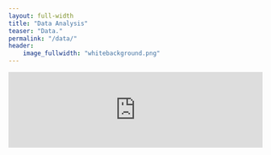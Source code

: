 ```yaml
---
layout: full-width
title: "Data Analysis"
teaser: "Data."
permalink: "/data/"
header:
    image_fullwidth: "whitebackground.png"
---
```

<script type="text/javascript" src="https://cdnjs.cloudflare.com/ajax/libs/iframe-resizer/3.5.16/iframeResizer.min.js"></script>
<style>
  iframe {
    min-width: 100%;
  }
</style>
<iframe src="https://unscheinbar.shinyapps.io/RCCPII-M/" scrolling="no" frameborder="no"></iframe>
<script>
  iFrameResize({
    heightCalculationMethod: 'taggedElement'
  });
</script>
